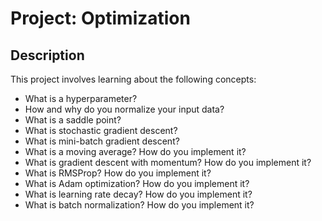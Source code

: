 # Project: Optimization

## Description
This project involves learning about the following concepts:
 * What is a hyperparameter?
 * How and why do you normalize your input data?
 * What is a saddle point?
 * What is stochastic gradient descent?
 * What is mini-batch gradient descent?
 * What is a moving average? How do you implement it?
 * What is gradient descent with momentum? How do you implement it?
 * What is RMSProp? How do you implement it?
 * What is Adam optimization? How do you implement it?
 * What is learning rate decay? How do you implement it?
 * What is batch normalization? How do you implement it?

